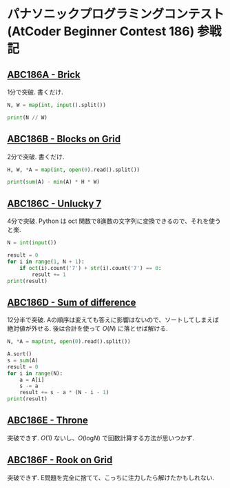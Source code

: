 # パナソニックプログラミングコンテスト (AtCoder Beginner Contest 186) 参戦記

## [ABC186A - Brick](https://atcoder.jp/contests/abc186/tasks/abc186_a)

1分で突破. 書くだけ.

```python
N, W = map(int, input().split())

print(N // W)
```

## [ABC186B - Blocks on Grid](https://atcoder.jp/contests/abc186/tasks/abc186_b)

2分で突破. 書くだけ.

```python
H, W, *A = map(int, open(0).read().split())

print(sum(A) - min(A) * H * W)
```

## [ABC186C - Unlucky 7](https://atcoder.jp/contests/abc186/tasks/abc186_c)

4分で突破. Python は oct 関数で8進数の文字列に変換できるので、それを使うと楽.

```python
N = int(input())

result = 0
for i in range(1, N + 1):
    if oct(i).count('7') + str(i).count('7') == 0:
        result += 1
print(result)
```

## [ABC186D - Sum of difference](https://atcoder.jp/contests/abc186/tasks/abc186_d)

12分半で突破. Aの順序は変えても答えに影響はないので、ソートしてしまえば絶対値が外せる. 後は合計を使って *O*(*N*) に落とせば解ける.

```python
N, *A = map(int, open(0).read().split())

A.sort()
s = sum(A)
result = 0
for i in range(N):
    a = A[i]
    s -= a
    result += s - a * (N - i - 1)
print(result)
```

## [ABC186E - Throne](https://atcoder.jp/contests/abc186/tasks/abc186_e)

突破できず. *O*(1) ないし、*O*(log<i>N</i>) で回数計算する方法が思いつかず.

## [ABC186F -  	Rook on Grid](https://atcoder.jp/contests/abc186/tasks/abc186_f)

突破できず. E問題を完全に捨てて、こっちに注力したら解けたかもしれない.
